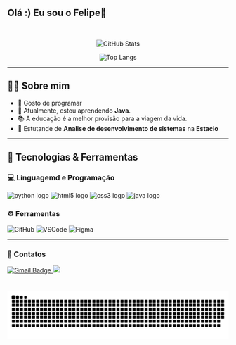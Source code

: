 ## Olá :) Eu sou o Felipe👋
<p align="center">
  <img alt="" height="230px" src="https://i.pinimg.com/originals/15/e7/e3/15e7e300166c962d3b8a22f60b5cac9e.gif" />
</p>
<div>
  <p align="center"><img src="https://github-readme-stats.vercel.app/api?username=felopas&show_icons=true&theme=gruvbox&hide_title=true&count_private=true&border_radius=5&border_color=9B59B6&icon_color=9B59B6&title_color=9B59B6&text_color=CFCFCF" alt="GitHub Stats"></p>
 <p align="center"> <img size="170em" src="https://github-readme-stats.vercel.app/api/top-langs/?username=felopas&layout=compact&langs_count=6&theme=gruvbox&border_radius=5&border_color=9B59B6&title_color=9B59B6&text_color=CFCFCF" alt="Top Langs"></p>
</div>


---

## 👨‍💻 Sobre mim
- 👀 Gosto de programar
- 🌱 Atualmente, estou aprendendo **Java**.
- 📚 A educação é a melhor provisão para a viagem da vida.
- 📓 Estutande de **Analise de desenvolvimento de sistemas** na **Estacio**

---

## 💼 Tecnologias & Ferramentas
<h3 align="left">💻 Linguagemd e Programação</h3>
<div align="left">
  <img src="https://img.shields.io/badge/Python-%233776AB?style=for-the-badge&logo=python&logoColor=white" height="30" alt="python logo" />
  <img src="https://img.shields.io/badge/HTML5-%23E34F26?style=for-the-badge&logo=html5&logoColor=white" height="30" alt="html5 logo" />
  <img src="https://img.shields.io/badge/CSS3-%231572B6?style=for-the-badge&logo=css3&logoColor=white" height="30" alt="css3 logo" />
  <img src="https://img.shields.io/badge/Java-%23B07219?style=for-the-badge&logo=java&logoColor=white" height="30" alt="java logo" />
</div>

### ⚙️ Ferramentas

![GitHub](https://img.shields.io/badge/GitHub-181717?style=for-the-badge&logo=github&logoColor=white)
![VSCode](https://img.shields.io/badge/VSCode-007ACC?style=for-the-badge&logo=visual-studio-code&logoColor=white)
![Figma](https://img.shields.io/badge/Figma-F24E1E?style=for-the-badge&logo=figma&logoColor=white)

---
<div>
  <h3 align="left">📱 Contatos</h3>
<a href="mailto:fscfsocial@gmail.com" target="_blank" rel="noopener noreferrer">
  <img src="https://img.shields.io/badge/-Gmail-%23333?style=for-the-badge&logo=gmail&logoColor=white" alt="Gmail Badge" />
</a>
  <a href="https://www.linkedin.com/in/felipe-souza-ferreira-da-costa-7a16b2243/" target="_blank"><img src="https://img.shields.io/badge/-LinkedIn-%230077B5?style=for-the-badge&logo=linkedin&logoColor=white" target="_blank"></a> 
  
</div>

#

<picture align="center">
  <source media="(prefers-color-scheme: dark)" srcset="https://raw.githubusercontent.com/felopas/felopas/output/github-contribution-grid-snake-dark.svg">
  <source media="(prefers-color-scheme: light)" srcset="https://raw.githubusercontent.com/felopas/felopas/output/github-contribution-grid-snake-dark.svg">
  <img align="center" alt="github contribution grid snake animation" src="https://raw.githubusercontent.com/mari4souza/mari4souza/output/github-contribution-grid-snake.svg">
</picture>

<!--
https://devicon.dev
imagens de program
-->
